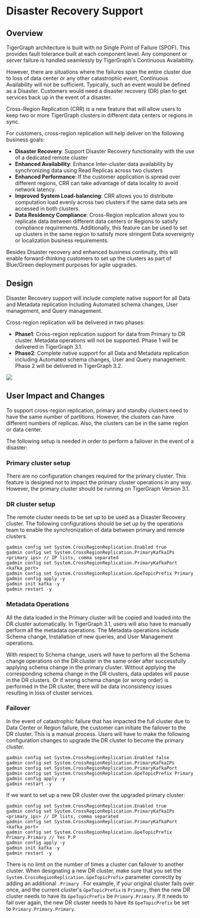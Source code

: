 # Disaster Recovery Support

## **Overview**

TigerGraph architecture is built with no Single Point of Failure \(SPOF\). This provides fault tolerance built at each component level. Any component or server failure is handled seamlessly by TigerGraph's Continuous Availability. 

However, there are situations where the failures span the entire cluster due to loss of data center or any other catastrophic event, Continuous Availability will not be sufficient. Typically, such an event would be defined as a Disaster. Customers would need a disaster recovery \(DR\) plan to get services back up in the event of a disaster. 

Cross-Region Replication \(CRR\) is a new feature that will allow users to keep two or more TigerGraph clusters in different data centers or regions in sync. 

For customers, cross-region replication will help deliver on the following business goals:

* **Disaster Recovery**: Support Disaster Recovery functionality with the use of a dedicated remote cluster 
* **Enhanced Availability**: Enhance Inter-cluster data availability by synchronizing data using Read Replicas across two clusters
* **Enhanced Performance**: If the customer application is spread over different regions, CRR can take advantage of data locality to avoid network latency.
* **Improved System Load-balancing**: CRR allows you to distribute computation load evenly across two clusters if the same data sets are accessed in both clusters.
* **Data Residency Compliance**: Cross-Region replication allows you to replicate data between different data centers or Regions to satisfy compliance requirements. Additionally, this feature can be used to set up clusters in the same region to satisfy more stringent Data sovereignty or localization business requirements.

Besides Disaster recovery and enhanced business continuity, this will enable forward-thinking customers to set up the clusters as part of Blue/Green deployment purposes for agile upgrades.

## **Design**

Disaster Recovery support will include complete native support for all Data and Metadata replication including Automated schema changes, User management, and Query management.

Cross-region replication will be delivered in two phases:

* **Phase1**: Cross-region replication support for data from Primary to DR cluster. Metadata operations will not be supported. Phase 1 will be delivered in TigerGraph 3.1.
* **Phase2**: Complete native support for all Data and Metadata replication including Automated schema changes, User and Query management. Phase 2 will be delivered in TigerGraph 3.2.

![](https://lh5.googleusercontent.com/rfYwJYgfd2jHPJoBSgGy_ZoPc7DGnbE5VxHlBTaRFuAz2yFxPTzCF1kmha9VCuq2ZQQw5PZcFF6l07hJ-Oc1Nb2RN0j3ZtOjcGVwaCB07U63VAMCqWROG98iJE0KovUg5-_PTx2L)

## **User Impact and Changes**

To support cross-region replication, primary and standby clusters need to have the same number of partitions. However, the clusters can have different numbers of replicas. Also, the clusters can be in the same region or data center.

The following setup is needed in order to perform a failover in the event of a disaster:

### **Primary cluster setup**

There are no configuration changes required for the primary cluster. This feature is designed not to impact the primary cluster operations in any way. However, the primary cluster should be running on TigerGraph Version 3.1.

### **DR cluster setup**

The remote cluster needs to be set up to be used as a Disaster Recovery cluster. The following configurations should be set up by the operations team to enable the synchronization of data between primary and remote clusters. 

```text
gadmin config set System.CrossRegionReplication.Enabled true
gadmin config set System.CrossRegionReplication.PrimaryKafkaIPs <primary_ips> // IP lists, comma separated
gadmin config set System.CrossRegionReplication.PrimaryKafkaPort <kafka_port>
gadmin config set System.CrossRegionReplication.GpeTopicPrefix Primary
gadmin config apply -y
gadmin init kafka -y
gadmin restart -y
```

### **Metadata Operations**

All the data loaded in the Primary cluster will be copied and loaded into the DR cluster automatically. In TigerGraph 3.1, users will also have to manually perform all the metadata operations. The Metadata operations include Schema change, Installation of new queries, and User Management operations.

With respect to Schema change, users will have to perform all the Schema change operations on the DR cluster in the same order after successfully applying schema change in the primary cluster. Without applying the corresponding schema change in the DR clusters, data updates will pause in the DR clusters. Or if wrong schema change \(or wrong order\) is performed in the DR cluster, there will be data inconsistency issues resulting in loss of cluster services.

### **Failover**

In the event of catastrophic failure that has impacted the full cluster due to Data Center or Region failure, the customer can initiate the failover to the DR cluster. This is a manual process. Users will have to make the following configuration changes to upgrade the DR cluster to become the primary cluster.

```text
gadmin config set System.CrossRegionReplication.Enabled false
gadmin config set System.CrossRegionReplication.PrimaryKafkaIPs 
gadmin config set System.CrossRegionReplication.PrimaryKafkaPort
gadmin config set System.CrossRegionReplication.GpeTopicPrefix Primary 
gadmin config apply -y
gadmin restart -y
```

If we want to set up a new DR cluster over the upgraded primary cluster:

```text
gadmin config set System.CrossRegionReplication.Enabled true
gadmin config set System.CrossRegionReplication.PrimaryKafkaIPs <primary_ips> // IP lists, comma separated
gadmin config set System.CrossRegionReplication.PrimaryKafkaPort <kafka_port>
gadmin config set System.CrossRegionReplication.GpeTopicPrefix Primary.Primary // Yes P.P
gadmin config apply -y
gadmin init kafka -y
gadmin restart -y
```

There is no limit on the number of times a cluster can failover to another cluster. When designating a new DR cluster, make sure that you set the `System.CrossRegionReplication.GpeTopicPrefix` parameter correctly by adding an additional `.Primary` . For example, if your original cluster fails over once, and the current cluster's `GpeTopicPrefix` is `Primary`, then the new DR cluster needs to have its `GpeTopicPrefix` be `Primary.Primary`. If it needs to fail over again, the new DR cluster needs to have its `GpeTopicPrefix` be set to `Primary.Primary.Primary`. 



